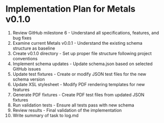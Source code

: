 # Implementation Plan for Metals v0.1.0

1. Review GitHub milestone 6 - Understand all specifications, features, and bug fixes
2. Examine current Metals v0.0.1 - Understand the existing schema structure as baseline
3. Create v0.1.0 directory - Set up proper file structure following project conventions
4. Implement schema updates - Update schema.json based on selected GitHub issues
5. Update test fixtures - Create or modify JSON test files for the new schema version
6. Update XSL stylesheet - Modify PDF rendering templates for new features
7. Generate PDF fixtures - Create PDF test files from updated JSON fixtures
8. Run validation tests - Ensure all tests pass with new schema
9. Review results - Final validation of the implementation
10. Write summary of task to log.md